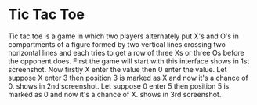 # Tic Tac Toe
Tic tac toe is a game in which two players alternately put X's and O's in compartments of a figure formed by two vertical lines crossing two horizontal lines and each tries to get a row of three Xs or three Os before the opponent does. 
First the game will start with this interface
shows in 1st screenshot.
Now firstly X enter the value then 0 enter the value. Let suppose X enter 3 then position 3 is marked as X and now it's a chance of 0.
shows in 2nd screenshot.
Let suppose 0 enter 5 then position 5 is marked as 0 and now it's a chance of X.
shows in 3rd screenshot.